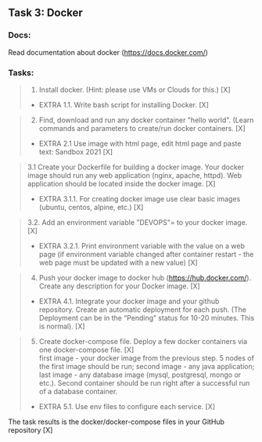 ## Task 3: Docker


### Docs:
Read documentation about docker (https://docs.docker.com/)


### Tasks:
> 1. Install docker. (Hint: please use VMs or Clouds  for this.) [X] </br> 
> * EXTRA 1.1. Write bash script for installing Docker. [X] </br>


> 2. Find, download and run any docker container "hello world". (Learn commands and parameters to create/run docker containers. [X]</br>
> * EXTRA 2.1 Use image with html page, edit html page and paste text: <Username> Sandbox 2021 [X]


> 3.1 Create your Dockerfile for building a docker image. Your docker image should run any web application (nginx, apache, httpd). Web application should be located inside the docker image.  [X] </br>
> * EXTRA 3.1.1. For creating docker image use clear basic images (ubuntu, centos, alpine, etc.)  [X] </br>


> 3.2. Add an environment variable "DEVOPS"=<username> to your docker image.  [X] </br>
> * EXTRA 3.2.1. Print environment variable with the value on a web page (if environment variable changed after container restart - the web page must be updated with a new value)  [X] </br>

 
> 4. Push your docker image to docker hub (https://hub.docker.com/). Create any description for your Docker image.  [X] </br>
> * EXTRA 4.1. Integrate your docker image and your github repository. Create an automatic deployment for each push. (The Deployment can be in the “Pending” status for 10-20 minutes. This is normal). [X] </br>

 
> 5. Create docker-compose file. Deploy a few docker containers via one docker-compose file.  [X] </br>
first image - your docker image from the previous step. 5 nodes of the first image should be run;
second image - any java application;
last image - any database image (mysql, postgresql, mongo or etc.).
Second container should be run right after a successful run of a database container.</br>
> * EXTRA 5.1. Use env files to configure each service. [X]

 
The task results is the docker/docker-compose files in your GitHub repository [X]
